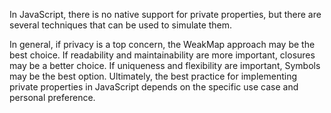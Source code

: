 In JavaScript, there is no native support for private properties, but there are several techniques that can be used to simulate them.

In general, if privacy is a top concern, the WeakMap approach may be the best choice. If readability and maintainability are more important, closures may be a better choice. If uniqueness and flexibility are important, Symbols may be the best option. Ultimately, the best practice for implementing private properties in JavaScript depends on the specific use case and personal preference.
